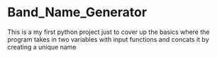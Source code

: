 # Band_Name_Generator

This is a my first python project just to cover up the basics
where the program takes in two variables with input functions
and concats it by creating a unique name

